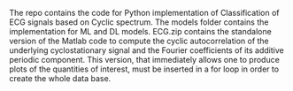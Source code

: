 The repo contains the code for Python implementation of Classification of ECG signals based on Cyclic spectrum.
The models folder contains the implementation for ML and DL models.
ECG.zip contains the standalone version of the Matlab code to compute the cyclic autocorrelation of the underlying cyclostationary signal and
the Fourier coefficients of its additive periodic component. This version, that immediately
allows one to produce plots of the quantities of interest, must be inserted in a for loop in order to create the whole data base.
